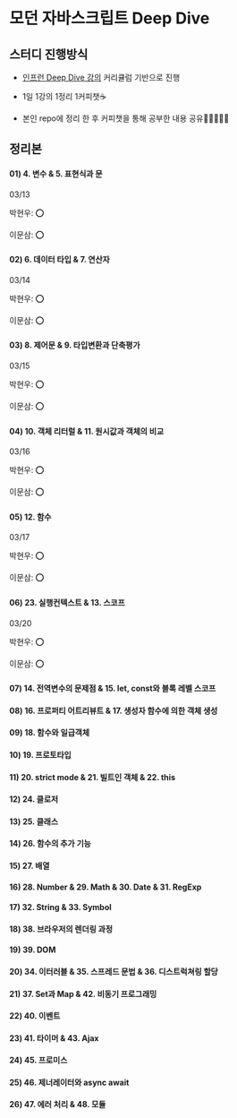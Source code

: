 # 모던 자바스크립트 Deep Dive

## 스터디 진행방식

- [인프런 Deep Dive 강의](https://www.inflearn.com/course/%EB%AA%A8%EB%8D%98-%EC%9E%90%EB%B0%94%EC%8A%A4%ED%81%AC%EB%A6%BD%ED%8A%B8-%EB%94%A5%EB%8B%A4%EC%9D%B4%EB%B8%8C) 커리큘럼 기반으로 진행

- 1일 1강의 1정리 1커피챗☕

- 본인 repo에 정리 한 후 커피챗을 통해 공부한 내용 공유👨🏼‍🤝‍👨🏻

## 정리본

#### 01) 4. 변수 & 5. 표현식과 문

03/13

박현우: ⭕

이문삼: ⭕

#### 02) 6. 데이터 타입 & 7. 연산자

03/14

박현우: ⭕

이문삼: ⭕

#### 03) 8. 제어문 & 9. 타입변환과 단축평가

03/15

박현우: ⭕

이문삼: ⭕

#### 04) 10. 객체 리터럴 & 11. 원시값과 객체의 비교

03/16

박현우: ⭕

이문삼: ⭕

#### 05) 12. 함수

03/17

박현우: ⭕

이문삼: ⭕

#### 06) 23. 실행컨텍스트 & 13. 스코프

03/20

박현우: ⭕

이문삼: ⭕

#### 07) 14. 전역변수의 문제점 & 15. let, const와 블록 레벨 스코프

#### 08) 16. 프로퍼티 어트리뷰트 & 17. 생성자 함수에 의한 객체 생성

#### 09) 18. 함수와 일급객체

#### 10) 19. 프로토타입

#### 11) 20. strict mode & 21. 빌트인 객체 & 22. this

#### 12) 24. 클로저

#### 13) 25. 클래스

#### 14) 26. 함수의 추가 기능

#### 15) 27. 배열

#### 16) 28. Number & 29. Math & 30. Date & 31. RegExp

#### 17) 32. String & 33. Symbol

#### 18) 38. 브라우저의 렌더링 과정

#### 19) 39. DOM

#### 20) 34. 이터러블 & 35. 스프레드 문법 & 36. 디스트럭쳐링 할당

#### 21) 37. Set과 Map & 42. 비동기 프로그래밍

#### 22) 40. 이벤트

#### 23) 41. 타이머 & 43. Ajax

#### 24) 45. 프로미스

#### 25) 46. 제너레이터와 async await

#### 26) 47. 에러 처리 & 48. 모듈
